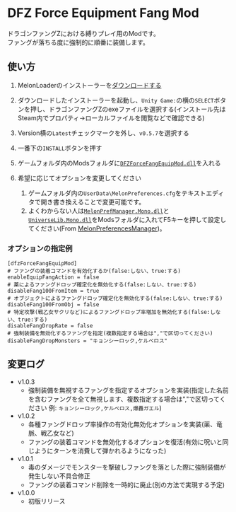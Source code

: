 # DFZ Force Equipment Fang Mod
ドラゴンファングZにおける縛りプレイ用のModです。  
ファングが落ちる度に強制的に順番に装備します。  

## 使い方
1. MelonLoaderのインストーラーを[ダウンロードする](https://github.com/LavaGang/MelonLoader.Installer/releases/latest/download/MelonLoader.Installer.exe)

2. ダウンロードしたインストーラーを起動し、`Unity Game:`の横の`SELECT`ボタンを押し、ドラゴンファングZのexeファイルを選択する(インストール先はSteam内でプロパティ→ローカルファイルを閲覧などで確認できる)

3. Version横の`Latest`チェックマークを外し、`v0.5.7`を選択する

4. 一番下の`INSTALL`ボタンを押す

5. ゲームフォルダ内のModsフォルダに[`DFZForceFangEquipMod.dll`](https://github.com/yagamuu/speedrun/blob/master/DragonFangZ/Mod/DFZForceFangEquipMod/DFZForceFangEquipMod.dll)を入れる

6. 希望に応じてオプションを変更してください
    1. ゲームフォルダ内の`UserData\MelonPreferences.cfg`をテキストエディタで開き書き換えることで変更可能です。
    2. よくわからない人は[`MelonPrefManager.Mono.dll`](https://github.com/yagamuu/speedrun/blob/master/DragonFangZ/Mod/DFZForceFangEquipMod/MelonPrefManager.Mono.dll)と[`UniverseLib.Mono.dll`](https://github.com/yagamuu/speedrun/blob/master/DragonFangZ/Mod/DFZForceFangEquipMod/UniverseLib.Mono.dll)をModsフォルダに入れてF5キーを押して設定してください(From [MelonPreferencesManager](https://github.com/kafeijao/MelonPreferencesManager))。

### オプションの指定例
```
[dfzForceFangEquipMod]
# ファングの装着コマンドを有効化するか(false:しない、true:する)
enableEquipFangAction = false
# 薬によるファングドロップ確定化を無効化する(false:しない、true:する)
disableFang100FromItem = true
# オブジェクトによるファングドロップ確定化を無効化する(false:しない、true:する)
disableFang100FromObj = false
# 特定攻撃(戦乙女サクリなど)によるファングドロップ率増加を無効化する(false:しない、true:する)
disableFangDropRate = false
# 強制装備を無効化するファングを指定(複数指定する場合は","で区切ってください)
disableFangDropMonsters = "キョンシーロック,ケルベロス"
```

## 変更ログ
- v1.0.3
  - 強制装備を無視するファングを指定するオプションを実装(指定した名前を含むファングを全て無視します、複数指定する場合は","で区切ってください 例: `キョンシーロック,ケルベロス,爆轟ガエル`)
- v1.0.2
  - 各種ファングドロップ率操作の有効化無効化オプションを実装(薬、竜脈、戦乙女など)
  - ファングの装着コマンドを無効化するオプションを復活(有効に呪いと同じようにターンを消費して弾かれるようになった)
- v1.0.1
  - 毒のダメージでモンスターを撃破しファングを落とした際に強制装備が発生しない不具合修正
  - ファングの装着コマンド削除を一時的に廃止(別の方法で実現する予定)
- v1.0.0
  - 初版リリース